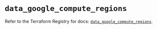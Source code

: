 # `data_google_compute_regions`

Refer to the Terraform Registry for docs: [`data_google_compute_regions`](https://registry.terraform.io/providers/hashicorp/google-beta/6.37.0/docs/data-sources/google_compute_regions).

